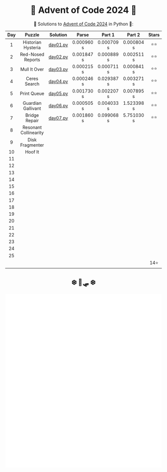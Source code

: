 <div align="center">

# 🎄 Advent of Code 2024 🎄

🎅 Solutions to [Advent of Code 2024](https://adventofcode.com/2024/) in Python 🐍:

| Day |        Puzzle         |          Solution          |   Parse    |   Part 1   |   Part 2   | Stars |
|:---:|:---------------------:|:--------------------------:|:----------:|:----------:|:----------:|:-----:|
|  1  |  Historian Hysteria   | [day01.py](Day01/day01.py) | 0.000960 s | 0.000709 s | 0.000804 s |  ⭐⭐   |
|  2  |   Red-Nosed Reports   | [day02.py](Day02/day02.py) | 0.001847 s | 0.000889 s | 0.002511 s |  ⭐⭐   |
|  3  |     Mull It Over      | [day03.py](Day03/day03.py) | 0.000215 s | 0.000711 s | 0.000841 s |  ⭐⭐   |
|  4  |     Ceres Search      | [day04.py](Day04/day04.py) | 0.000246 s | 0.029387 s | 0.003271 s |  ⭐⭐   |
|  5  |      Print Queue      | [day05.py](Day05/day05.py) | 0.001730 s | 0.002207 s | 0.007895 s |  ⭐⭐   |
|  6  |  Guardian Gallivant   | [day06.py](Day06/day06.py) | 0.000505 s | 0.004033 s | 1.523398 s |  ⭐⭐   |
|  7  |     Bridge Repair     | [day07.py](Day07/day07.py) | 0.001860 s | 0.099068 s | 5.751030 s |  ⭐⭐   |
|  8  | Resonant Collinearity |                            |            |            |            |       |
|  9  |    Disk Fragmenter    |                            |            |            |            |       |
| 10  |        Hoof It        |                            |            |            |            |       |
| 11  |                       |                            |            |            |            |       |
| 12  |                       |                            |            |            |            |       |
| 13  |                       |                            |            |            |            |       |
| 14  |                       |                            |            |            |            |       |
| 15  |                       |                            |            |            |            |       |
| 16  |                       |                            |            |            |            |       |
| 17  |                       |                            |            |            |            |       |
| 18  |                       |                            |            |            |            |       |
| 19  |                       |                            |            |            |            |       |
| 20  |                       |                            |            |            |            |       |
| 21  |                       |                            |            |            |            |       |
| 22  |                       |                            |            |            |            |       |
| 23  |                       |                            |            |            |            |       |
| 24  |                       |                            |            |            |            |       |
| 25  |                       |                            |            |            |            |       |
|     |                       |                            |            |            |            |  14⭐  |

</div>

<div align="center">
    <h2>❄️ 🦌🛷 ❄️</h2>
    <picture>
        <source media="(min-width: 800px)" srcset="calendar.svg">
        <img src="calendar.svg" width="800" height="560">
    </picture>
</div>
